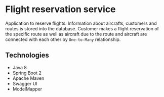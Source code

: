 # Flight reservation service

Application to reserve flights.
Information about aircrafts, customers and routes is stored into the database.
Customer makes a flight reservation of the specific route as well as aircraft due to the route and aircraft are connected with each other by `One-to-Many` relationship.

## Technologies
* Java 8
* Spring Boot 2
* Apache Maven
* Swagger UI
* ModelMapper